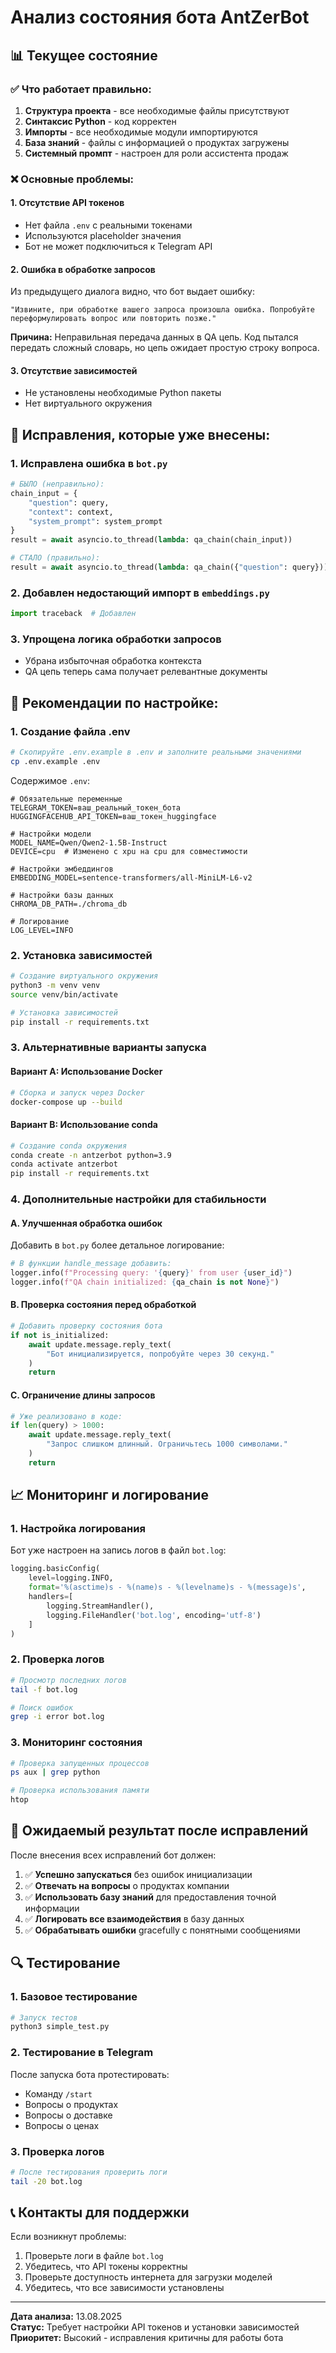# Анализ состояния бота AntZerBot

## 📊 Текущее состояние

### ✅ Что работает правильно:
1. **Структура проекта** - все необходимые файлы присутствуют
2. **Синтаксис Python** - код корректен
3. **Импорты** - все необходимые модули импортируются
4. **База знаний** - файлы с информацией о продуктах загружены
5. **Системный промпт** - настроен для роли ассистента продаж

### ❌ Основные проблемы:

#### 1. **Отсутствие API токенов**
- Нет файла `.env` с реальными токенами
- Используются placeholder значения
- Бот не может подключиться к Telegram API

#### 2. **Ошибка в обработке запросов**
Из предыдущего диалога видно, что бот выдает ошибку:
```
"Извините, при обработке вашего запроса произошла ошибка. Попробуйте переформулировать вопрос или повторить позже."
```

**Причина:** Неправильная передача данных в QA цепь. Код пытался передать сложный словарь, но цепь ожидает простую строку вопроса.

#### 3. **Отсутствие зависимостей**
- Не установлены необходимые Python пакеты
- Нет виртуального окружения

## 🔧 Исправления, которые уже внесены:

### 1. **Исправлена ошибка в `bot.py`**
```python
# БЫЛО (неправильно):
chain_input = {
    "question": query,
    "context": context, 
    "system_prompt": system_prompt
}
result = await asyncio.to_thread(lambda: qa_chain(chain_input))

# СТАЛО (правильно):
result = await asyncio.to_thread(lambda: qa_chain({"question": query}))
```

### 2. **Добавлен недостающий импорт в `embeddings.py`**
```python
import traceback  # Добавлен
```

### 3. **Упрощена логика обработки запросов**
- Убрана избыточная обработка контекста
- QA цепь теперь сама получает релевантные документы

## 🚀 Рекомендации по настройке:

### 1. **Создание файла .env**
```bash
# Скопируйте .env.example в .env и заполните реальными значениями
cp .env.example .env
```

Содержимое `.env`:
```env
# Обязательные переменные
TELEGRAM_TOKEN=ваш_реальный_токен_бота
HUGGINGFACEHUB_API_TOKEN=ваш_токен_huggingface

# Настройки модели
MODEL_NAME=Qwen/Qwen2-1.5B-Instruct
DEVICE=cpu  # Изменено с xpu на cpu для совместимости

# Настройки эмбеддингов
EMBEDDING_MODEL=sentence-transformers/all-MiniLM-L6-v2

# Настройки базы данных
CHROMA_DB_PATH=./chroma_db

# Логирование
LOG_LEVEL=INFO
```

### 2. **Установка зависимостей**
```bash
# Создание виртуального окружения
python3 -m venv venv
source venv/bin/activate

# Установка зависимостей
pip install -r requirements.txt
```

### 3. **Альтернативные варианты запуска**

#### Вариант A: Использование Docker
```bash
# Сборка и запуск через Docker
docker-compose up --build
```

#### Вариант B: Использование conda
```bash
# Создание conda окружения
conda create -n antzerbot python=3.9
conda activate antzerbot
pip install -r requirements.txt
```

### 4. **Дополнительные настройки для стабильности**

#### A. **Улучшенная обработка ошибок**
Добавить в `bot.py` более детальное логирование:
```python
# В функции handle_message добавить:
logger.info(f"Processing query: '{query}' from user {user_id}")
logger.info(f"QA chain initialized: {qa_chain is not None}")
```

#### B. **Проверка состояния перед обработкой**
```python
# Добавить проверку состояния бота
if not is_initialized:
    await update.message.reply_text(
        "Бот инициализируется, попробуйте через 30 секунд."
    )
    return
```

#### C. **Ограничение длины запросов**
```python
# Уже реализовано в коде:
if len(query) > 1000:
    await update.message.reply_text(
        "Запрос слишком длинный. Ограничьтесь 1000 символами."
    )
    return
```

## 📈 Мониторинг и логирование

### 1. **Настройка логирования**
Бот уже настроен на запись логов в файл `bot.log`:
```python
logging.basicConfig(
    level=logging.INFO,
    format='%(asctime)s - %(name)s - %(levelname)s - %(message)s',
    handlers=[
        logging.StreamHandler(),
        logging.FileHandler('bot.log', encoding='utf-8')
    ]
)
```

### 2. **Проверка логов**
```bash
# Просмотр последних логов
tail -f bot.log

# Поиск ошибок
grep -i error bot.log
```

### 3. **Мониторинг состояния**
```bash
# Проверка запущенных процессов
ps aux | grep python

# Проверка использования памяти
htop
```

## 🎯 Ожидаемый результат после исправлений

После внесения всех исправлений бот должен:

1. ✅ **Успешно запускаться** без ошибок инициализации
2. ✅ **Отвечать на вопросы** о продуктах компании
3. ✅ **Использовать базу знаний** для предоставления точной информации
4. ✅ **Логировать все взаимодействия** в базу данных
5. ✅ **Обрабатывать ошибки** gracefully с понятными сообщениями

## 🔍 Тестирование

### 1. **Базовое тестирование**
```bash
# Запуск тестов
python3 simple_test.py
```

### 2. **Тестирование в Telegram**
После запуска бота протестировать:
- Команду `/start`
- Вопросы о продуктах
- Вопросы о доставке
- Вопросы о ценах

### 3. **Проверка логов**
```bash
# После тестирования проверить логи
tail -20 bot.log
```

## 📞 Контакты для поддержки

Если возникнут проблемы:
1. Проверьте логи в файле `bot.log`
2. Убедитесь, что API токены корректны
3. Проверьте доступность интернета для загрузки моделей
4. Убедитесь, что все зависимости установлены

---

**Дата анализа:** 13.08.2025  
**Статус:** Требует настройки API токенов и установки зависимостей  
**Приоритет:** Высокий - исправления критичны для работы бота